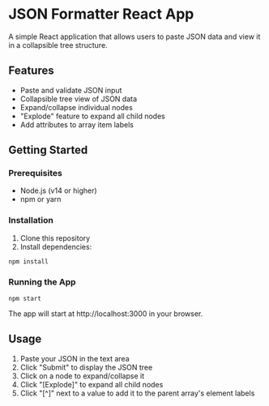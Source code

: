 # JSON Formatter React App

A simple React application that allows users to paste JSON data and view it in a collapsible tree structure.

## Features

- Paste and validate JSON input
- Collapsible tree view of JSON data
- Expand/collapse individual nodes
- "Explode" feature to expand all child nodes
- Add attributes to array item labels

## Getting Started

### Prerequisites

- Node.js (v14 or higher)
- npm or yarn

### Installation

1. Clone this repository
2. Install dependencies:

```
npm install
```

### Running the App

```
npm start
```

The app will start at http://localhost:3000 in your browser.

## Usage

1. Paste your JSON in the text area
2. Click "Submit" to display the JSON tree
3. Click on a node to expand/collapse it
4. Click "[Explode]" to expand all child nodes
5. Click "[^]" next to a value to add it to the parent array's element labels